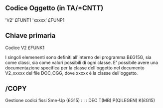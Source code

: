 
## Codice Oggetto (in TA/\*CNTT)
 'V2'                               £FUNT1
 'xxxxx'                            £FUNP1
## Chiave primaria
 Codice V2                          £FUNK1

I singoli elemenenti sono definiti all'interno del programma B£G15G, sia come classi, sia come valori possibili di ogni classe.
E' possibile avere una documentazione specifica per la classe dell'oggetto nel documento V2_xxxxx del file DOC_OGG, dove xxxxx è la classe dell'oggetto.

## /COPY
Gestione codici fissi Sme-Up (£G15) : 
 :  : DEC T(MB) P(QILEGEN) K(£G15)

